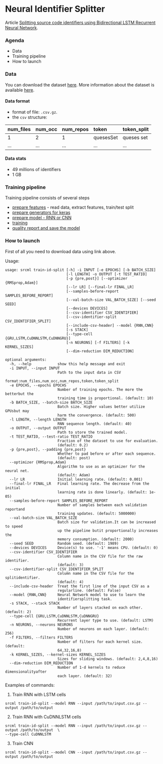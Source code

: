 # Neural Identifier Splitter
Article [Splitting source code identifiers using Bidirectional LSTM Recurrent Neural Network](https://arxiv.org/abs/1805.11651).

### Agenda
* Data
* Training pipeline
* How to launch

### Data
You can download the dataset [here](https://drive.google.com/open?id=1wZR5zF1GL1fVcA1gZuAN_9rSLd5ssqKV). More information about the dataset is available [here](https://github.com/src-d/datasets/tree/master/Identifiers).
#### Data format
* format of file: `.csv.gz`.
* the `csv` structure:

|num_files|num_occ|num_repos|token|token_split|
|:--|:--|:--|:--|:--|
|1|2|1|quesesSet|queses set|
|...|...|...|...|...|

#### Data stats
* 49 millions of identifiers
* 1 GB

### Training pipeline
Training pipeline consists of several steps
* [prepare features](https://github.com/src-d/ml/blob/master/sourced/ml/algorithms/id_splitter/features.py#L44-#L118) - read data, extract features, train/test split
* [prepare generators for keras](https://github.com/src-d/ml/blob/master/sourced/ml/cmd/train_id_split.py#L34-#L48)
* [prepare model - RNN or CNN](https://github.com/src-d/ml/blob/master/sourced/ml/cmd/train_id_split.py#L53-#L76)
* [training](https://github.com/src-d/ml/blob/master/sourced/ml/cmd/train_id_split.py#L78-#L89)
* [quality report and save the model](https://github.com/src-d/ml/blob/master/sourced/ml/cmd/train_id_split.py#L91-#L96)

### How to launch
First of all you need to download data using link above.

Usage:
```console
usage: srcml train-id-split [-h] -i INPUT [-e EPOCHS] [-b BATCH_SIZE]
                            [-l LENGTH] -o OUTPUT [-t TEST_RATIO]
                            [-p {pre,post}] [--optimizer {RMSprop,Adam}]
                            [--lr LR] [--final-lr FINAL_LR]
                            [--samples-before-report SAMPLES_BEFORE_REPORT]
                            [--val-batch-size VAL_BATCH_SIZE] [--seed SEED]
                            [--devices DEVICES]
                            [--csv-identifier CSV_IDENTIFIER]
                            [--csv-identifier-split CSV_IDENTIFIER_SPLIT]
                            [--include-csv-header] --model {RNN,CNN}
                            [-s STACK]
                            [--type-cell {GRU,LSTM,CuDNNLSTM,CuDNNGRU}]
                            [-n NEURONS] [-f FILTERS] [-k KERNEL_SIZES]
                            [--dim-reduction DIM_REDUCTION]

optional arguments:
  -h, --help            show this help message and exit
  -i INPUT, --input INPUT
                        Path to the input data in CSV
                        format:num_files,num_occ,num_repos,token,token_split
  -e EPOCHS, --epochs EPOCHS
                        Number of training epochs. The more the betterbut the
                        training time is proportional. (default: 10)
  -b BATCH_SIZE, --batch-size BATCH_SIZE
                        Batch size. Higher values better utilize GPUsbut may
                        harm the convergence. (default: 500)
  -l LENGTH, --length LENGTH
                        RNN sequence length. (default: 40)
  -o OUTPUT, --output OUTPUT
                        Path to store the trained model.
  -t TEST_RATIO, --test-ratio TEST_RATIO
                        Fraction of the dataset to use for evaluation.
                        (default: 0.2)
  -p {pre,post}, --padding {pre,post}
                        Whether to pad before or after each sequence.
                        (default: post)
  --optimizer {RMSprop,Adam}
                        Algorithm to use as an optimizer for the neural net.
                        (default: Adam)
  --lr LR               Initial learning rate. (default: 0.001)
  --final-lr FINAL_LR   Final learning rate. The decrease from the initial
                        learning rate is done linearly. (default: 1e-05)
  --samples-before-report SAMPLES_BEFORE_REPORT
                        Number of samples between each validation reportand
                        training updates. (default: 5000000)
  --val-batch-size VAL_BATCH_SIZE
                        Batch size for validation.It can be increased to speed
                        up the pipeline butit proportionally increases the
                        memory consumption. (default: 2000)
  --seed SEED           Random seed. (default: 1989)
  --devices DEVICES     Device(s) to use. '-1' means CPU. (default: 0)
  --csv-identifier CSV_IDENTIFIER
                        Column name in the CSV file for the raw identifier.
                        (default: 3)
  --csv-identifier-split CSV_IDENTIFIER_SPLIT
                        Column name in the CSV file for the splitidentifier.
                        (default: 4)
  --include-csv-header  Treat the first line of the input CSV as a
                        regularline. (default: False)
  --model {RNN,CNN}     Neural Network model to use to learn the
                        identifiersplitting task.
  -s STACK, --stack STACK
                        Number of layers stacked on each other. (default: 2)
  --type-cell {GRU,LSTM,CuDNNLSTM,CuDNNGRU}
                        Recurrent layer type to use. (default: LSTM)
  -n NEURONS, --neurons NEURONS
                        Number of neurons on each layer. (default: 256)
  -f FILTERS, --filters FILTERS
                        Number of filters for each kernel size. (default:
                        64,32,16,8)
  -k KERNEL_SIZES, --kernel-sizes KERNEL_SIZES
                        Sizes for sliding windows. (default: 2,4,8,16)
  --dim-reduction DIM_REDUCTION
                        Number of 1-d kernels to reduce dimensionalityafter
                        each layer. (default: 32)
```


Examples of commands:
1) Train RNN with LSTM cells
```console
srcml train-id-split --model RNN --input /path/to/input.csv.gz --output /path/to/output
```
2) Train RNN with CuDNNLSTM cells
```console
srcml train-id-split --model RNN --input /path/to/input.csv.gz --output /path/to/output  \
--type-cell CuDNNLSTM
```
3) Train CNN
```console
srcml train-id-split --model CNN --input /path/to/input.csv.gz --output /path/to/output
```
